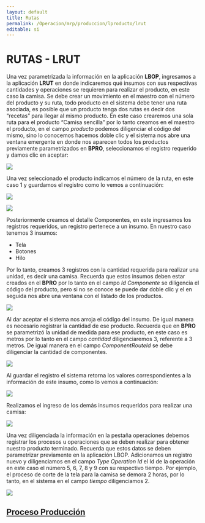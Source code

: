 ```yaml
---
layout: default
title: Rutas
permalink: /Operacion/mrp/produccion/lproducto/lrut
editable: si
---
```


# RUTAS - LRUT


Una vez parametrizada la información en la aplicación **LBOP**, ingresamos a la aplicación **LRUT** en donde indicaremos qué insumos con sus respectivas cantidades y operaciones se requieren para realizar el producto, en este caso la camisa. Se debe crear un movimiento en el maestro con el número del producto y su ruta, todo producto en el sistema debe tener una ruta asociada, es posible que un producto tenga dos rutas es decir dos “recetas” para llegar al mismo producto. En este caso crearemos una sola ruta para el producto “Camisa sencilla” por lo tanto creamos en el maestro el producto, en el campo _producto_ podemos diligenciar el código del mismo, sino lo conocemos hacemos doble clic y el sistema nos abre una ventana emergente en donde nos aparecen todos los productos previamente parametrizados en **BPRO**, seleccionamos el registro requerido y damos clic en aceptar:  


![](lrut1.png)


Una vez seleccionado el producto indicamos el número de la ruta, en este caso 1 y guardamos el registro como lo vemos a continuación:  


![](lrut2.png)


![](lrut3.png)


Posteriormente creamos el detalle Componentes, en este ingresamos los registros requeridos, un registro pertenece a un insumo. En nuestro caso tenemos 3 insumos:  
-	Tela  
-	Botones  
-	Hilo  

Por lo tanto, creamos 3 registros con la cantidad requerida para realizar una unidad, es decir una camisa. Recuerda que estos insumos deben estar creados en el **BPRO** por lo tanto en el campo _Id Componente_ se diligencia el código del producto, pero si no se conoce se puede dar doble clic y el en seguida nos abre una ventana con el listado de los productos.  


![](lrut4.png)


Al dar aceptar el sistema nos arroja el código del insumo. De igual manera es necesario registrar la cantidad de ese producto.  Recuerda que en **BPRO** se parametrizó la unidad de medida para ese producto, en este caso es metros por lo tanto en el campo _cantidad_ diligenciaremos 3, referente a 3 metros. De igual manera en el campo _ComponentRouteId_ se debe diligenciar la cantidad de componentes.  


![](lrut5.png)


Al guardar el registro el sistema retorna los valores correspondientes a la información de este insumo, como lo vemos a continuación:  


![](lrut6.png)


Realizamos el ingreso de los demás insumos requeridos para realizar una camisa:  


![](lrut7.png)


Una vez diligenciada la información en la pestaña operaciones debemos registrar los procesos u operaciones que se deben realizar para obtener nuestro producto terminado. Recuerda que estos datos se deben parametrizar previamente en la aplicación LBOP. Adicionamos un registro nuevo y diligenciamos en el campo _Type Operation Id_ el Id de la operación en este caso el número 5, 6, 7, 8 y 9 con su respectivo tiempo. Por ejemplo, el proceso de corte de la tela para la camisa se demora 2 horas, por lo tanto, en el sistema en el campo _tiempo_ diligenciamos 2.  


![](lrut8.png)


## [Proceso Producción](https://docs.oasiscom.com/Operacion/mrp/produccion/lproducto/lrut#Proceso-Produción)








